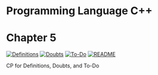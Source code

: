 # Programming Language C++
# Chapter 5


[![Definitions](https://img.shields.io/badge/go--to-Definitions-blue.svg)](https://github.com/nutenkivinaykumar/01_CPlusPlus/blob/main/GFG_CIP/OOPS/README.definitions.md)
[![Doubts](https://img.shields.io/badge/go--to-Doubts-green.svg)](https://github.com/nutenkivinaykumar/01_CPlusPlus/blob/main/GFG_CIP/OOPS/README.doubts.md)
[![To-Do](https://img.shields.io/badge/go--to-To--Do-yellow.svg)](https://github.com/nutenkivinaykumar/01_CPlusPlus/blob/main/GFG_CIP/OOPS/README.To-Do.md)
[![README](https://img.shields.io/badge/go--to-README-red.svg)](https://github.com/nutenkivinaykumar/01_CPlusPlus/blob/main/GFG_CIP/OOPS/README.md)


CP for Definitions, Doubts, and To-Do
